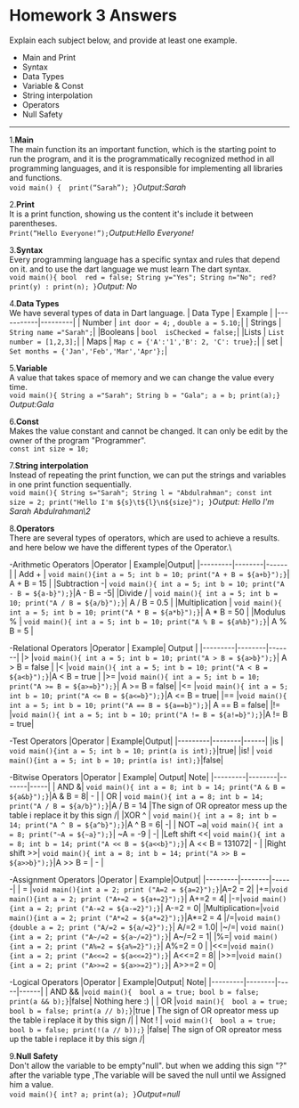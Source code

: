 # Homework 3 Answers

Explain each subject below, and provide at least one example.

* Main and Print  
* Syntax
* Data Types 
* Variable  & Const 
* String interpolation 
* Operators 
* Null Safety

---

1.**Main**\
The main function its an important function, which is the starting point to run the program, and it is the programmatically recognized method in all programming languages, and it is responsible for implementing all libraries and functions.\
``void main() { 
print(“Sarah”);
}``*Output:Sarah*


2.**Print**\
It is a print function, showing us the content it's include it between parentheses.\
`Print(“Hello Everyone!”);`*Output:Hello Everyone!*

3.**Syntax**\
Every programming language has a specific syntax and rules that depend on it. and to use the dart language we must learn The dart syntax.\
`void main(){
    bool  red = false;
    String y="Yes";
    String n="No";
    red? print(y) : print(n);
}`*Output: No*

4.**Data Types**\
We have several types of data in Dart language.
| Data Type | Example |
|-----------|---------|
| Number    | `int door = 4;` , `double a = 5.10;`|
| Strings   | `String name ="Sarah";`|
|Booleans   | `bool  isChecked = false;`|
|Lists      | `List number = [1,2,3];`|
| Maps      | `Map c = {'A':'1','B': 2, 'C': true};`|
| set |    `Set months = {'Jan','Feb','Mar','Apr'};`| 

5.**Variable**\
A value that takes space of memory and we can change the value every time.\
`void main(){
    String a ="Sarah";
    String b = "Gala";
    a = b;
    print(a);}`
    *Output:Gala*
    
 6.**Const**\
 Makes the value constant and cannot be changed. It can only be edit by the owner of the program "Programmer".\
 `const int size = 10;`
 
 7.**String interpolation**\
 Instead of repeating the print function, we can put the strings and variables in one print function sequentially.\
 `void main(){
    String s="Sarah";
    String l = "Abdulrahman";
    const int size = 2;
    print("Hello I'm ${s}\t${l}\n${size}");
}`*Output: Hello I'm Sarah	Abdulrahman\2*

8.**Operators**\
There are several types of operators, which are used to achieve a results.
and here below we have the different types of the Operator.\

-Arithmetic Operators
|Operator | Example|Output|
|---------|--------|------|
| Add +   | `void main(){int a = 5; int b = 10; print("A + B = ${a+b}");}`| A + B = 15 |
|Subtraction -| `void main(){ int a = 5; int b = 10; print("A - B = ${a-b}");}`|A - B = -5|
|Divide / | `void main(){ int a = 5; int b = 10; print("A / B = ${a/b}");}`| A / B = 0.5 |
|Multiplication | `void main(){ int a = 5; int b = 10; print("A * B = ${a*b}");}`| A * B = 50 |
|Modulus %        | `void main(){ int a = 5; int b = 10; print("A % B = ${a%b}");}`| A % B = 5 |


-Relational Operators
|Operator | Example| Output |
|---------|--------|-------|
|>        |`void main(){ int a = 5; int b = 10; print("A > B = ${a>b}");}`| A > B = false |
|<        |`void main(){ int a = 5; int b = 10; print("A < B = ${a<b}");}`|A < B = true |
|>=       |`void main(){ int a = 5; int b = 10; print("A >= B = ${a>=b}");}`| A >= B = false|
|<=       |`void main(){ int a = 5; int b = 10; print("A <= B = ${a<=b}");}`|A <= B = true|
|==       |`void main(){ int a = 5; int b = 10; print("A == B = ${a==b}");}`| A == B = false|
|!=       |`void main(){ int a = 5; int b = 10; print("A != B = ${a!=b}");}`|A != B = true|



-Test Operators
|Operator | Example|Output|
|---------|--------|------|
|is       | `void main(){int a = 5; int b = 10; print(a is int);}`|true|
|is!      | `void main(){int a = 5; int b = 10; print(a is! int);}`|false|

-Bitwise Operators
|Operator | Example| Output| Note|
|---------|--------|-------|-----|
| AND &| `void main(){ int a = 8; int b = 14; print("A & B = ${a&b}");}`|A & B = 8| - |
| OR | `void main(){ int a = 8; int b = 14; print("A / B = ${a/b}");}`|A / B = 14 |The sign of OR opreator mess up the table i replace it by this sign /|
|XOR ^ | `void main(){ int a = 8; int b = 14; print("A ^ B = ${a^b}");}`|A ^ B = 6| -|
| NOT ~a| `void main(){ int a = 8; print("~A = ${~a}");}`| ~A = -9 | -|
|Left shift <<| `void main(){ int a = 8; int b = 14; print("A << B = ${a<<b}");}`| A << B = 131072| - |
|Right shift >>| `void main(){ int a = 8; int b = 14; print("A >> B = ${a>>b}");}`|A >> B = | - |

-Assignment Operators
|Operator | Example|Output|
|---------|--------|------|
| = |`void main(){int a = 2; print ("A=2 = ${a=2}");}`|A=2 = 2|
|+=|`void main(){int a = 2; print ("A+=2 = ${a+=2}");}`| A+=2 = 4|
|-=|`void main(){int a = 2; print ("A-=2 = ${a-=2}");}`| A-=2 = 0|
|Multiplication=|`void main(){int a = 2; print ("A*=2 = ${a*=2}");}`|A*=2 = 4
|/=|`void main(){double a = 2; print ("A/=2 = ${a/=2}");}`| A/=2 = 1.0|
|~/=| `void main(){int a = 2; print ("A~/=2 = ${a~/=2}");}`| A~/=2 = 1|
|%=| `void main(){int a = 2; print ("A%=2 = ${a%=2}");}`| A%=2 = 0 |
|<<=|`void main(){int a = 2; print ("A<<=2 = ${a<<=2}");}`| A<<=2 = 8|
|>>=|`void main(){int a = 2; print ("A>>=2 = ${a>>=2}");}`| A>>=2 = 0|



-Logical Operators
|Operator | Example|Output| Note|
|---------|--------|-----|------|
| AND &&  |`void main(){  bool a = true; bool b = false; print(a && b);}`|false| Nothing here :) |
| OR   |`void main(){  bool a = true; bool b = false; print(a // b);}`|true | The sign of OR opreator mess up the table i replace it by this sign /|
| Not !   | `void main(){  bool a = true; bool b = false; print(!(a // b));}` |false| The sign of OR opreator mess up the table i replace it by this sign /|



9.**Null Safety**\
Don't allow the variable to be empty"null". but when we adding this sign "?" after the variable type ,The variable will be saved the null until we Assigned him a value.\
`void main(){
   int? a;
   print(a);
}`*Output=null*
